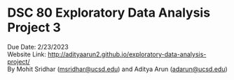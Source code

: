 # DSC 80 Exploratory Data Analysis Project 3
Due Date: 2/23/2023 \
Website Link: http://adityaarun2.github.io/exploratory-data-analysis-project/ \
By Mohit Sridhar (msridhar@ucsd.edu) and Aditya Arun (adarun@ucsd.edu)
